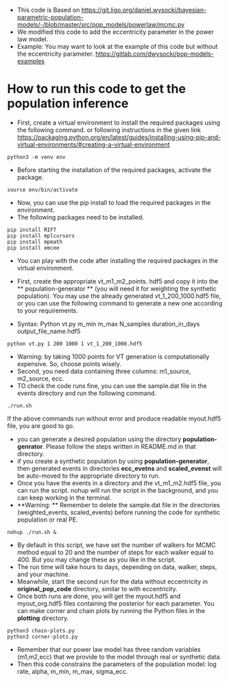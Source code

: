 * This code is Based on https://git.ligo.org/daniel.wysocki/bayesian-parametric-population-models/-/blob/master/src/pop_models/powerlaw/mcmc.py
* We modified this code to add the eccentricity parameter in the power law model.
* Example: You may want to look at the example of this code but without the eccentricity parameter. https://gitlab.com/dwysocki/pop-models-examples

# How to run this code to get the population inference

* First, create a virtual environment to install the required packages using the following command. or following instructions in the given link
https://packaging.python.org/en/latest/guides/installing-using-pip-and-virtual-environments/#creating-a-virtual-environment
```
python3 -m venv env
```
* Before starting the installation of the required packages, activate the package.
```
source env/bin/activate
```
* Now, you can use the pip install to load the required packages in the environment.
* The following packages need to be installed.
```
pip install RIFT
pip install mplcursors
pip install mpmath
pip install emcee
```
* You can play with the code after installing the required packages in the virtual environment.

* First, create the appropriate vt_m1_m2_points. hdf5 and copy it into the ** population-generator ** (you will need it for weighting the synthetic population). You may use the already generated vt_1_200_1000.hdf5 file, or you can use the following command to generate a new one according to your requirements.
* Syntax: Python vt.py m_min m_max N_samples duration_in_days output_file_name.hdf5
```
python vt.py 1 200 1000 1 vt_1_200_1000.hdf5
```
* Warning: by taking 1000 points for VT generation is computationally expensive. So, choose points wisely.
* Second, you need data containing three columns: m1_source, m2_source, ecc.
* TO check the code runs fine, you can use the sample.dat file in the events directory and run the following command.
```
./run.sh
```
If the above commands run without error and produce readable myout.hdf5 file, you are good to go.

* you can generate a desired population using the directory **population-genrator**. Please follow the steps written in README.md in that directory.
* if you create a synthetic population by using **population-generator**, then generated events in directories **ecc_evetns** and **scaled_evenst** will be auto-moved to the appropriate directory to run. 
* Once you have the events in a directory and the vt_m1_m2.hdf5 file, you can run the script. nohup will run the script in the background, and you can keep working in the terminal.
*  **Warning: ** Remember to delete the sample.dat file in the directories (weighted_events, scaled_events) before running the code for synthetic population or real PE.
```
nohup ./run.sh &
```
* By default in this script, we have set the number of walkers for MCMC method equal to 20 and the number of steps for each walker equal to 400. But you may change these as you like in the script.
* The run time will take hours to days, depending on data, walker, steps, and your machine.
* Meanwhile, start the second run for the data without eccentricity in **original_pop_code** directory, similar to with eccentricity. 
* Once both runs are done, you will get the myout.hdf5 and myout_org.hdf5 files containing the posterior for each parameter. You can make corner and chain plots by running the Python files in the **plotting** directory.
```
python3 chain-plots.py
python3 corner-plots.py
```
* Remember that our power law model has three random variables (m1,m2,ecc) that we provide to the model through real or synthetic data.
* Then this code constrains the parameters of the population model: log rate, alpha, m_min, m_max, sigma_ecc.
